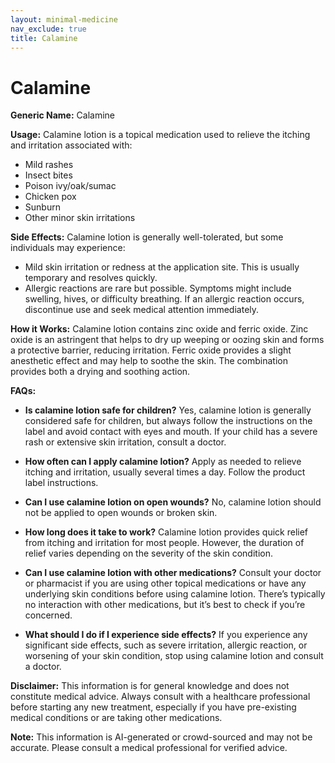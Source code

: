 ```yaml
---
layout: minimal-medicine
nav_exclude: true
title: Calamine
---
```


# Calamine

**Generic Name:** Calamine

**Usage:** Calamine lotion is a topical medication used to relieve the itching and irritation associated with:

* Mild rashes
* Insect bites
* Poison ivy/oak/sumac
* Chicken pox
* Sunburn
* Other minor skin irritations

**Side Effects:** Calamine lotion is generally well-tolerated, but some individuals may experience:

* Mild skin irritation or redness at the application site. This is usually temporary and resolves quickly.
* Allergic reactions are rare but possible. Symptoms might include swelling, hives, or difficulty breathing.  If an allergic reaction occurs, discontinue use and seek medical attention immediately.


**How it Works:** Calamine lotion contains zinc oxide and ferric oxide.  Zinc oxide is an astringent that helps to dry up weeping or oozing skin and forms a protective barrier, reducing irritation. Ferric oxide provides a slight anesthetic effect and may help to soothe the skin. The combination provides both a drying and soothing action.


**FAQs:**

* **Is calamine lotion safe for children?** Yes, calamine lotion is generally considered safe for children, but always follow the instructions on the label and avoid contact with eyes and mouth.  If your child has a severe rash or extensive skin irritation, consult a doctor.

* **How often can I apply calamine lotion?**  Apply as needed to relieve itching and irritation, usually several times a day.  Follow the product label instructions.

* **Can I use calamine lotion on open wounds?** No, calamine lotion should not be applied to open wounds or broken skin.

* **How long does it take to work?** Calamine lotion provides quick relief from itching and irritation for most people.  However, the duration of relief varies depending on the severity of the skin condition.

* **Can I use calamine lotion with other medications?** Consult your doctor or pharmacist if you are using other topical medications or have any underlying skin conditions before using calamine lotion.  There’s typically no interaction with other medications, but it’s best to check if you’re concerned.

* **What should I do if I experience side effects?** If you experience any significant side effects, such as severe irritation, allergic reaction, or worsening of your skin condition, stop using calamine lotion and consult a doctor.


**Disclaimer:** This information is for general knowledge and does not constitute medical advice. Always consult with a healthcare professional before starting any new treatment, especially if you have pre-existing medical conditions or are taking other medications.


**Note:** This information is AI-generated or crowd-sourced and may not be accurate. Please consult a medical professional for verified advice.